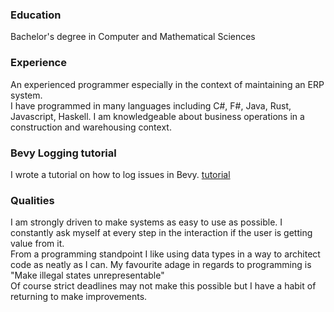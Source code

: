 ###  Education


Bachelor's degree in Computer and Mathematical Sciences

### Experience

An experienced programmer especially in the context of maintaining an ERP system.<br>
I have programmed in many languages including C#, F#, Java, Rust, Javascript, Haskell. I am knowledgeable about business operations in a construction and warehousing context.<br>

### Bevy Logging tutorial
I wrote a tutorial on how to log issues in Bevy.
[tutorial](https://bevy-logging.github.io/)

### Qualities 


I am strongly driven to make systems as easy to use as possible. I constantly ask myself at every step in the interaction if the user is getting value from it.<br>
From a programming standpoint I like using data types in a way to architect code as neatly as I can.  My favourite adage in regards to programming is "Make illegal states unrepresentable"<br>
Of course strict deadlines may not make this possible but I have a habit of returning to make improvements.



